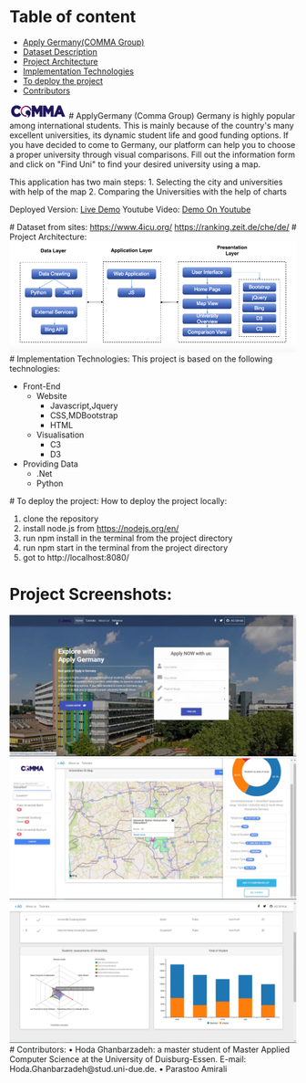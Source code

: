 # Table of content 
- [Apply Germany(COMMA Group)](#headers)
- [Dataset Description](#headers1)
- [Project Architecture](#headers2)
- [Implementation Technologies](#headers3)
- [To deploy the project](#headers4)
- [Contributors](#headers5)

<a name="headers"/>  
<img src="app/src/style/Logo.png" width="100" />
# ApplyGermany (Comma Group)
Germany is highly popular among international students. This is mainly because of the country's many excellent universities, its dynamic student life and good funding options. If you have decided to come to Germany, our platform can help you to choose a proper university through visual comparisons.
Fill out the information form and click on "Find Uni" to find your desired university using a map.

This application has two main steps: 1. Selecting the city and universities with help of the map 
                                     2. Comparing the Universities with the help of charts

Deployed Version: <a href="http://applygermany.byethost16.com/">Live Demo</a>
Youtube Video: <a href="https://youtu.be/nDY0AahGktQ">Demo On Youtube</a>    

<a name="headers1"/>      
# Dataset from sites: 
  <a href="https://www.4icu.org/">https://www.4icu.org/</a>   
  <a href="https://ranking.zeit.de/che/de/">https://ranking.zeit.de/che/de/</a>   
  
<a name="headers2"/>  
# Project Architecture:
<img src="Data/ArchitectureApp.png" >

<a name="headers3"/>
# Implementation Technologies:
This project is based on the following technologies:

* Front-End
  + Website
    + Javascript,Jquery
    + CSS,MDBootstrap
    + HTML
  + Visualisation
    + C3
    + D3
* Providing Data
  + .Net
  + Python
  
<a name="headers4"/>
# To deploy the project:
How to deploy the project locally:

  1. clone the repository
  2. install node.js from https://nodejs.org/en/
  3. run npm install in the terminal from the project directory
  4. run npm start in the terminal from the project directory
  5. got to http://localhost:8080/

#  Project Screenshots:
<img src="app/src/style/page1.png" />
<img src="app/src/style/Page2.png" />
<img src="app/src/style/Page3.png" />

<a name="headers5"/>
#  Contributors:
•	Hoda Ghanbarzadeh: a master student of Master Applied Computer Science at the University of Duisburg-Essen. E-mail: Hoda.Ghanbarzadeh@stud.uni-due.de.
•	Parastoo Amirali
